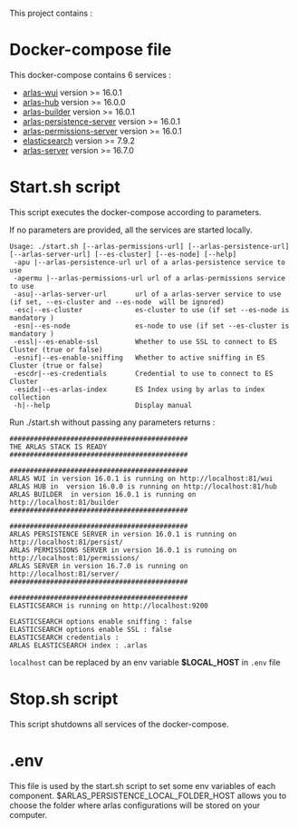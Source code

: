 This project contains :

# Docker-compose file
This docker-compose contains 6 services :
- [arlas-wui](https://github.com/gisaia/ARLAS-wui) version >= 16.0.1
- [arlas-hub](https://github.com/gisaia/ARLAS-wui-hub) version >= 16.0.0
- [arlas-builder](https://github.com/gisaia/ARLAS-wui-builder) version >= 16.0.1
- [arlas-persistence-server](https://github.com/gisaia/ARLAS-persistence) version >= 16.0.1
- [arlas-permissions-server](https://github.com/gisaia/ARLAS-permissions) version >= 16.0.1
- [elasticsearch](https://github.com/elastic/elasticsearch) version >= 7.9.2
- [arlas-server](https://github.com/gisaia/ARLAS-server) version >= 16.7.0

# Start.sh script
This script executes the docker-compose according to parameters.

If no parameters are provided, all the services are started locally.

````
Usage: ./start.sh [--arlas-permissions-url] [--arlas-persistence-url] [--arlas-server-url] [--es-cluster] [--es-node] [--help]
 -apu |--arlas-persistence-url url of a arlas-persistence service to use
 -apermu |--arlas-permissions-url url of a arlas-permissions service to use
 -asu|--arlas-server-url       url of a arlas-server service to use (if set, --es-cluster and --es-node  will be ignored)
 -esc|--es-cluster             es-cluster to use (if set --es-node is mandatory )
 -esn|--es-node                es-node to use (if set --es-cluster is mandatory ) 
 -essl|--es-enable-ssl         Whether to use SSL to connect to ES Cluster (true or false)
 -esnif|--es-enable-sniffing   Whether to active sniffing in ES Cluster (true or false)
 -escdr|--es-credentials       Credential to use to connect to ES Cluster
 -esidx|--es-arlas-index       ES Index using by arlas to index collection
 -h|--help                     Display manual 
 ````

Run ./start.sh without passing any parameters returns :

````
############################################
THE ARLAS STACK IS READY
############################################
                                            
############################################
ARLAS WUI in version 16.0.1 is running on http://localhost:81/wui
ARLAS HUB in  version 16.0.0 is running on http://localhost:81/hub
ARLAS BUILDER  in version 16.0.1 is running on http://localhost:81/builder
############################################
                                            
############################################
ARLAS PERSISTENCE SERVER in version 16.0.1 is running on http://localhost:81/persist/
ARLAS PERMISSIONS SERVER in version 16.0.1 is running on http://localhost:81/permissions/
ARLAS SERVER in version 16.7.0 is running on http://localhost:81/server/
############################################
                                            
############################################
ELASTICSEARCH is running on http://localhost:9200

ELASTICSEARCH options enable sniffing : false
ELASTICSEARCH options enable SSL : false
ELASTICSEARCH credentials :
ARLAS ELASTICSEARCH index : .arlas
````
```localhost``` can be replaced by an env variable __$LOCAL_HOST__ in `.env` file

# Stop.sh script
This script shutdowns all services of the docker-compose.

# .env
This file is used by the start.sh script to set some env variables of each component.
$ARLAS_PERSISTENCE_LOCAL_FOLDER_HOST allows you to choose the folder where arlas configurations will be stored on your computer.
